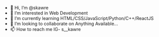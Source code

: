 - 👋 Hi, I’m @skawre
- 👀 I’m interested in Web Development
- 🌱 I’m currently learning HTML/CSS/JavaScript/Python/C++/ReactJS
- 💞️ I’m looking to collaborate on Anything Available...
- 📫 How to reach me IG- s__kawre

<!---
skawre/skawre is a ✨ special ✨ repository because its `README.md` (this file) appears on your GitHub profile.
You can click the Preview link to take a look at your changes.
--->
